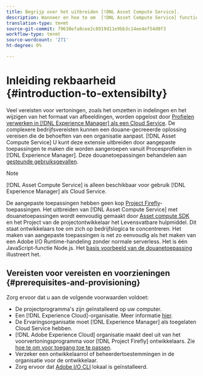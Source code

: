 ```yaml
---
title: Begrijp over het uitbreiden [!DNL Asset Compute Service].
description: Wanneer en hoe te om  [!DNL Asset Compute Service] functionaliteit uit te breiden om de verwerking van douaneactiva te doen.
translation-type: tm+mt
source-git-commit: 79630efa8cee2c8919d11e9bb3c14ee4ef54d0f3
workflow-type: tm+mt
source-wordcount: '271'
ht-degree: 0%

---
```



# Inleiding rekbaarheid {#introduction-to-extensibilty}

Veel vereisten voor vertoningen, zoals het omzetten in indelingen en het wijzigen van het formaat van afbeeldingen, worden opgelost door [Profielen verwerken in [!DNL Experience Manager] als een Cloud Service](https://experienceleague.adobe.com/docs/experience-manager-cloud-service/assets/asset-microservices-overview.html). De complexere bedrijfsvereisten kunnen een douane-gecreeerde oplossing vereisen die de behoeften van een organisatie aanpast. [!DNL Asset Compute Service] U kunt deze extensie uitbreiden door aangepaste toepassingen te maken die worden aangeroepen vanuit Procesprofielen in  [!DNL Experience Manager]. Deze douanetoepassingen behandelen aan [gesteunde gebruiksgevallen](https://experienceleague.adobe.com/docs/experience-manager-cloud-service/assets/manage/asset-microservices-configure-and-use.html).

>[!NOTE]
>
>[!DNL Asset Compute Service] is alleen beschikbaar voor gebruik  [!DNL Experience Manager] als Cloud Service.

De aangepaste toepassingen hebben geen kop [Project Firefly](https://github.com/AdobeDocs/project-firefly)-toepassingen. Het uitbreiden van [!DNL Asset Compute Service] met douanetoepassingen wordt eenvoudig gemaakt door [Asset compute SDK](https://github.com/adobe/asset-compute-sdk) en het Project van de projectontwikkelaar het Levensvatbare hulpmiddel. Dit staat ontwikkelaars toe om zich op bedrijfslogica te concentreren. Het maken van aangepaste toepassingen is net zo eenvoudig als het maken van een Adobe I/O Runtime-handeling zonder normale serverless. Het is één JavaScript-functie Node.js. Het [basis voorbeeld van de douanetoepassing](https://github.com/adobe/asset-compute-example-workers/blob/master/projects/worker-basic/worker-basic.js) illustreert het.

## Vereisten voor vereisten en voorzieningen {#prerequisites-and-provisioning}

Zorg ervoor dat u aan de volgende voorwaarden voldoet:

* De projectprogramma&#39;s zijn geïnstalleerd op uw computer.
* Een [!DNL Experience Cloud]-organisatie. Meer informatie [hier](https://github.com/AdobeDocs/project-firefly/blob/master/getting_started/setup.md#acquire-access-and-credentials).
* De Ervaringsorganisatie moet [!DNL Experience Manager] als toegelaten Cloud Service hebben.
* [!DNL Adobe Experience Cloud] organisatie maakt deel uit van het voorvertoningsprogramma voor  [!DNL Project Firefly] ontwikkelaars. Zie [hoe te om voor toegang toe te passen](https://github.com/AdobeDocs/project-firefly/blob/master/overview/getting_access.md).
* Verzeker een ontwikkelaarrol of beheerdertoestemmingen in de organisatie voor de ontwikkelaar.
* Zorg ervoor dat [Adobe I/O CLI](https://github.com/adobe/aio-cli) lokaal is geïnstalleerd.

<!-- TBD for later:

* What all accesses and licenses are required?
* What all permissions are required to create, debug, and deploy custom applications?
* How do developers get access and provision the required apps?
* What is repository management?
* Anything on security and data transfer?
* What about handling personal or sensitive information?
* Custom application SLA is dependent on SLAs of various services it depends on.
* Document how the devs can get to know the KPIs of their custom applications. The KPIs are dependent on the performance at Adobe's side, amongst other things.
-->
